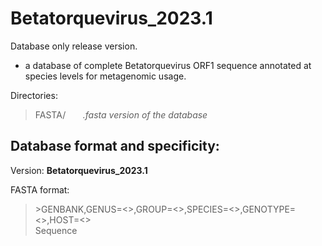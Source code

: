 # Betatorquevirus_2023.1

Database only release version. 
-  a database of complete Betatorquevirus ORF1 sequence annotated at species levels for metagenomic usage.

Directories:   
>FASTA/   &nbsp;&nbsp;&nbsp;&nbsp;&nbsp;&nbsp;*.fasta version of the database*  

## Database format and specificity:  
Version: **Betatorquevirus_2023.1**  

FASTA format:  
>\>GENBANK,GENUS=<>,GROUP=<>,SPECIES=<>,GENOTYPE=<>,HOST=<>  
>Sequence
